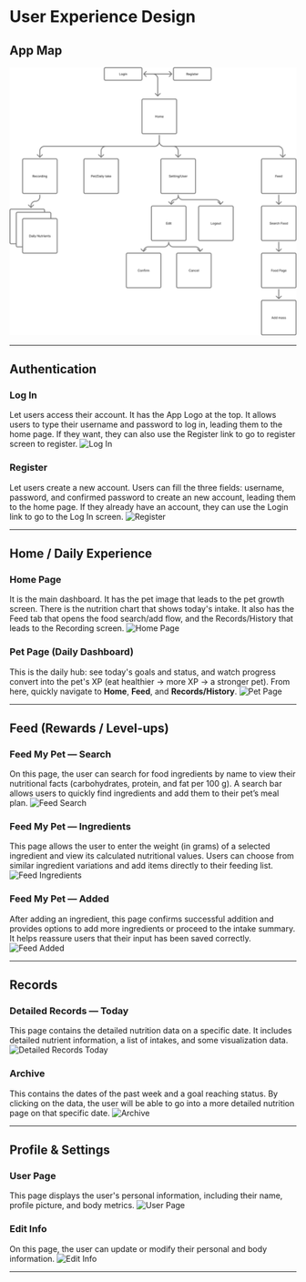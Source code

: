 # User Experience Design

## App Map

![App Map](ux-design/app%20map.png)

---

## Authentication

### Log In
Let users access their account. It has the App Logo at the top. It allows users to type their username and password to log in, leading them to the home page. If they want, they can also use the Register link to go to register screen to register.
![Log In](ux-design/prototype/Log%20In.png)

### Register
Let users create a new account. Users can fill the three fields: username, password, and confirmed password to create an new account, leading them to the home page. If they already have an account, they can use the Login link to go to the Log In screen.
![Register](ux-design/prototype/Register.png)

---

## Home / Daily Experience

### Home Page
It is the main dashboard. It has the pet image that leads to the pet growth screen. There is the nutrition chart that shows today's intake. It also has the Feed tab that opens the food search/add flow, and the Records/History that leads to the Recording screen. 
![Home Page](ux-design/prototype/Home%20Page.png)

### Pet Page (Daily Dashboard)
This is the daily hub: see today's goals and status, and watch progress convert into the pet's XP (eat healthier → more XP → a stronger pet). From here, quickly navigate to **Home**, **Feed**, and **Records/History**.
![Pet Page](ux-design/prototype/Pet%20Page.png)

---

## Feed (Rewards / Level-ups)

### Feed My Pet — Search
On this page, the user can search for food ingredients by name to view their nutritional facts (carbohydrates, protein, and fat per 100 g). A search bar allows users to quickly find ingredients and add them to their pet’s meal plan. 
![Feed Search](ux-design/prototype/Feed%20My%20Pet__%20Search.png)

### Feed My Pet — Ingredients
This page allows the user to enter the weight (in grams) of a selected ingredient and view its calculated nutritional values. Users can choose from similar ingredient variations and add items directly to their feeding list.
![Feed Ingredients](ux-design/prototype/Feed%20My%20Pet__%20Ingredients.png)

### Feed My Pet — Added
After adding an ingredient, this page confirms successful addition and provides options to add more ingredients or proceed to the intake summary. It helps reassure users that their input has been saved correctly.
![Feed Added](ux-design/prototype/Feed%20My%20Pet__%20Added.png)

---

## Records

### Detailed Records — Today
This page contains the detailed nutrition data on a specific date. It includes detailed nutrient information, a list of intakes, and some visualization data.
![Detailed Records Today](ux-design/prototype/Detailed%20Records%20Today.png)

### Archive
This contains the dates of the past week and a goal reaching status. By clicking on the data, the user will be able to go into a more detailed nutrition page on that specific date. 
![Archive](ux-design/prototype/Archive.png)

---

## Profile & Settings

### User Page
This page displays the user's personal information, including their name, profile picture, and body metrics.
![User Page](ux-design/prototype/User%20Page.png)

### Edit Info
On this page, the user can update or modify their personal and body information. 
![Edit Info](ux-design/prototype/Edit%20Info.png)

---
